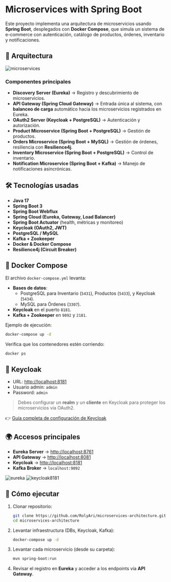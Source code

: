 # Microservices with Spring Boot  

Este proyecto implementa una arquitectura de microservicios usando **Spring Boot**, desplegados con **Docker Compose**, que simula un sistema de e-commerce con autenticación, catálogo de productos, órdenes, inventario y notificaciones.  

## 📌 Arquitectura  

![microservices](https://github.com/user-attachments/assets/356143d1-6245-4824-bf97-df24cd8d7270)

### Componentes principales  
- **Discovery Server (Eureka)** → Registro y descubrimiento de microservicios.  
- **API Gateway (Spring Cloud Gateway)** → Entrada única al sistema, con **balanceo de carga** automático hacia los microservicios registrados en Eureka.
- **OAuth2 Server (Keycloak + PostgreSQL)** → Autenticación y autorización.  
- **Product Microservice (Spring Boot + PostgreSQL)** → Gestión de productos.  
- **Orders Microservice (Spring Boot + MySQL)** → Gestión de órdenes, resiliencia con **Resilience4j**.  
- **Inventory Microservice (Spring Boot + PostgreSQL)** → Control de inventario.  
- **Notification Microservice (Spring Boot + Kafka)** → Manejo de notificaciones asincrónicas.  

## 🛠️ Tecnologías usadas  

- **Java 17**  
- **Spring Boot 3**
- **Spring Boot Webflux**
- **Spring Cloud (Eureka, Gateway, Load Balancer)**
- **Spring Boot Actuator** (health, métricas y monitoreo)    
- **Keycloak (OAuth2, JWT)**  
- **PostgreSQL / MySQL**  
- **Kafka + Zookeeper**  
- **Docker & Docker Compose**  
- **Resilience4j (Circuit Breaker)**  

## 🐳 Docker Compose  

El archivo `docker-compose.yml` levanta:  

- **Bases de datos**:  
  - PostgreSQL para Inventario (`5431`), Productos (`5433`), y Keycloak (`5434`).  
  - MySQL para Órdenes (`3307`).  
- **Keycloak** en el puerto `8181`.  
- **Kafka + Zookeeper** en `9092` y `2181`.  

Ejemplo de ejecución:  

```bash
docker-compose up -d
```

Verifica que los contenedores estén corriendo:  

```bash
docker ps
```

## 🔑 Keycloak  

- URL: [http://localhost:8181](http://localhost:8181)  
- Usuario admin: `admin`  
- Password: `admin`  

> Debes configurar un **realm** y un **cliente** en Keycloak para proteger los microservicios vía OAuth2.

👉 [Guía completa de configuración de Keycloak](./KEYCLOAK_CONFIGURATION.md)  

## 🌍 Accesos principales  

- **Eureka Server** → [http://localhost:8761](http://localhost:8761)  
- **API Gateway** → [http://localhost:8081](http://localhost:8081)  
- **Keycloak** → [http://localhost:8181](http://localhost:8181)  
- **Kafka Broker** → `localhost:9092`  

![eureka](https://github.com/user-attachments/assets/20502732-62e2-4a07-8fbf-cad9c75276e3)
![keycloak8181](https://github.com/user-attachments/assets/7242d940-e527-4216-a85a-f951a11f7f86)

## 🚀 Cómo ejecutar  

1. Clonar repositorio:  
   ```bash
   git clone https://github.com/RolyAri/microservices-architecture.git
   cd microservices-architecture
   ```

2. Levantar infraestructura (DBs, Keycloak, Kafka):  
   ```bash
   docker-compose up -d
   ```

3. Levantar cada microservicio (desde su carpeta):  
   ```bash
   mvn spring-boot:run
   ```

4. Revisar el registro en **Eureka** y acceder a los endpoints vía **API Gateway**.  


